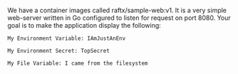 We have a container images called raftx/sample-web:v1. It is a very simple web-server written in Go configured to listen for request on port 8080. Your goal is to make the application display the following:
```
My Environment Variable: IAmJustAnEnv

My Environment Secret: TopSecret

My File Variable: I came from the filesystem
```
